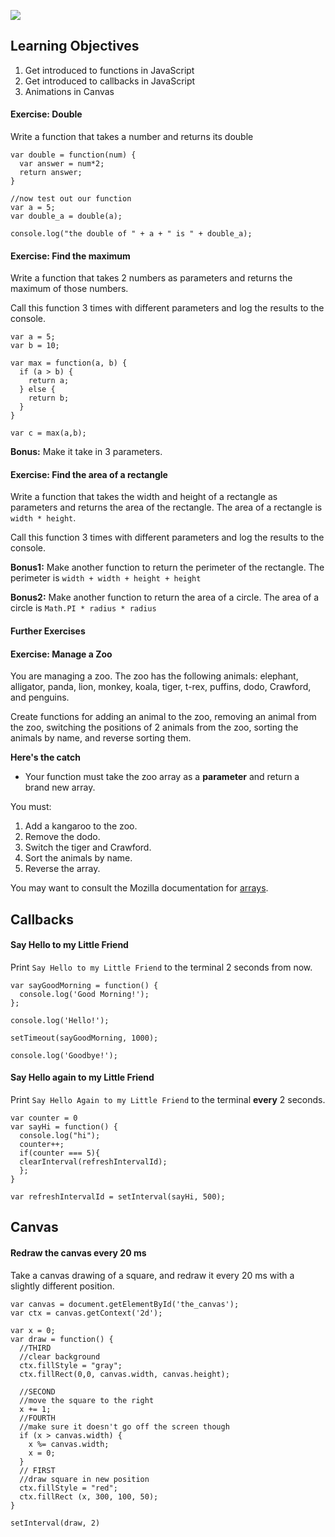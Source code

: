 ![](http://nuclearcandy.com/wp-content/uploads/2009/11/Conjunction_Junction.jpg)
## Learning Objectives
  1. Get introduced to functions in JavaScript
  2. Get introduced to callbacks in JavaScript
  3. Animations in Canvas

#### Exercise: Double
Write a function that takes a number and returns its double

```
var double = function(num) {
  var answer = num*2;
  return answer;
}

//now test out our function
var a = 5;
var double_a = double(a);

console.log("the double of " + a + " is " + double_a);
```

#### Exercise: Find the maximum
Write a function that takes 2 numbers as parameters and returns the maximum of those numbers.

Call this function 3 times with different parameters and log the results to the console.

```
var a = 5;
var b = 10;

var max = function(a, b) {
  if (a > b) {
    return a;
  } else {
    return b;
  }
}

var c = max(a,b);
```

**Bonus:** Make it take in 3 parameters.

#### Exercise: Find the area of a rectangle
Write a function that takes the width and height of a rectangle as parameters and returns the area of the rectangle. The area of a rectangle is ```width * height```.

Call this function 3 times with different parameters and log the results to the console.


**Bonus1:** Make another function to return the perimeter of the rectangle. The perimeter is ```width + width + height + height```

**Bonus2:** Make another function to return the area of a circle. The area of a circle is ```Math.PI * radius * radius```

#### Further Exercises
#### Exercise: Manage a Zoo
You are managing a zoo.  The zoo has the following animals: elephant, alligator, panda, lion, monkey, koala, tiger, t-rex, puffins, dodo, Crawford, and penguins.

Create functions for adding an animal to the zoo, removing an animal from the zoo, switching the positions of 2 animals from the zoo, sorting the animals by name, and reverse sorting them.

**Here's the catch**
  - Your function must take the zoo array as a **parameter** and return a brand new array.

You must:
  1. Add a kangaroo to the zoo.
  2. Remove the dodo.
  3. Switch the tiger and Crawford.
  4. Sort the animals by name.
  5. Reverse the array.

You may want to consult the Mozilla documentation for [arrays](https://developer.mozilla.org/en-US/docs/Web/JavaScript/Reference/Global_Objects/Array).


## Callbacks

#### Say Hello to my Little Friend

Print ```Say Hello to my Little Friend``` to the terminal 2 seconds from now.

```
var sayGoodMorning = function() {
  console.log('Good Morning!');
};

console.log('Hello!');

setTimeout(sayGoodMorning, 1000);

console.log('Goodbye!');
```

#### Say Hello again to my Little Friend

Print ```Say Hello Again to my Little Friend``` to the terminal **every** 2 seconds.

```
var counter = 0
var sayHi = function() {
  console.log("hi");
  counter++;
  if(counter === 5){
  clearInterval(refreshIntervalId);
  };
}

var refreshIntervalId = setInterval(sayHi, 500);
```

## Canvas

#### Redraw the canvas every 20 ms

Take a canvas drawing of a square, and redraw it every 20 ms with a slightly different position.

```
var canvas = document.getElementById('the_canvas');
var ctx = canvas.getContext('2d');

var x = 0;
var draw = function() {
  //THIRD
  //clear background
  ctx.fillStyle = "gray";
  ctx.fillRect(0,0, canvas.width, canvas.height);

  //SECOND
  //move the square to the right
  x += 1;
  //FOURTH
  //make sure it doesn't go off the screen though
  if (x > canvas.width) {
    x %= canvas.width;
    x = 0;
  }
  // FIRST
  //draw square in new position
  ctx.fillStyle = "red";
  ctx.fillRect (x, 300, 100, 50);
}

setInterval(draw, 2)
```

